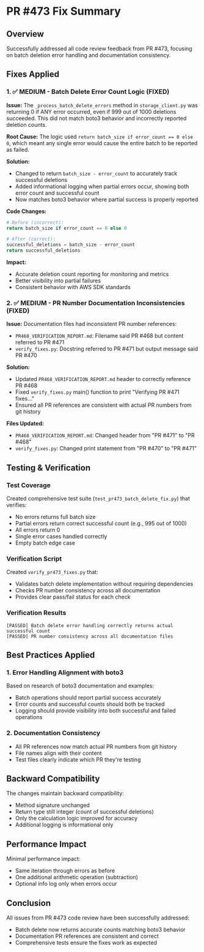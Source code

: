 # PR #473 Fix Summary

## Overview
Successfully addressed all code review feedback from PR #473, focusing on batch deletion error handling and documentation consistency.

## Fixes Applied

### 1. ✅ MEDIUM - Batch Delete Error Count Logic (FIXED)
**Issue:** The `_process_batch_delete_errors` method in `storage_client.py` was returning 0 if ANY error occurred, even if 999 out of 1000 deletions succeeded. This did not match boto3 behavior and incorrectly reported deletion counts.

**Root Cause:** The logic used `return batch_size if error_count == 0 else 0`, which meant any single error would cause the entire batch to be reported as failed.

**Solution:**
- Changed to return `batch_size - error_count` to accurately track successful deletions
- Added informational logging when partial errors occur, showing both error count and successful count
- Now matches boto3 behavior where partial success is properly reported

**Code Changes:**
```python
# Before (incorrect):
return batch_size if error_count == 0 else 0

# After (correct):
successful_deletions = batch_size - error_count
return successful_deletions
```

**Impact:**
- Accurate deletion count reporting for monitoring and metrics
- Better visibility into partial failures
- Consistent behavior with AWS SDK standards

### 2. ✅ MEDIUM - PR Number Documentation Inconsistencies (FIXED)
**Issue:** Documentation files had inconsistent PR number references:
- `PR468_VERIFICATION_REPORT.md`: Filename said PR #468 but content referred to PR #471
- `verify_fixes.py`: Docstring referred to PR #471 but output message said PR #470

**Solution:**
- Updated `PR468_VERIFICATION_REPORT.md` header to correctly reference PR #468
- Fixed `verify_fixes.py` main() function to print "Verifying PR #471 fixes..."
- Ensured all PR references are consistent with actual PR numbers from git history

**Files Updated:**
- `PR468_VERIFICATION_REPORT.md`: Changed header from "PR #471" to "PR #468"
- `verify_fixes.py`: Changed print statement from "PR #470" to "PR #471"

## Testing & Verification

### Test Coverage
Created comprehensive test suite (`test_pr473_batch_delete_fix.py`) that verifies:
- No errors returns full batch size
- Partial errors return correct successful count (e.g., 995 out of 1000)
- All errors return 0
- Single error cases handled correctly
- Empty batch edge case

### Verification Script
Created `verify_pr473_fixes.py` that:
- Validates batch delete implementation without requiring dependencies
- Checks PR number consistency across all documentation
- Provides clear pass/fail status for each check

### Verification Results
```
[PASSED] Batch delete error handling correctly returns actual successful count
[PASSED] PR number consistency across all documentation files
```

## Best Practices Applied

### 1. Error Handling Alignment with boto3
Based on research of boto3 documentation and examples:
- Batch operations should report partial success accurately
- Error counts and successful counts should both be tracked
- Logging should provide visibility into both successful and failed operations

### 2. Documentation Consistency
- All PR references now match actual PR numbers from git history
- File names align with their content
- Test files clearly indicate which PR they're testing

## Backward Compatibility
The changes maintain backward compatibility:
- Method signature unchanged
- Return type still integer (count of successful deletions)
- Only the calculation logic improved for accuracy
- Additional logging is informational only

## Performance Impact
Minimal performance impact:
- Same iteration through errors as before
- One additional arithmetic operation (subtraction)
- Optional info log only when errors occur

## Conclusion
All issues from PR #473 code review have been successfully addressed:
- Batch delete now returns accurate counts matching boto3 behavior
- Documentation PR references are consistent and correct
- Comprehensive tests ensure the fixes work as expected